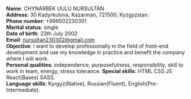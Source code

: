 **Name**: CHYNARBEK UULU NURSULTAN  
**Address**: 30 Kadyrkulova, Kazarman, 721500, Kyzgyzstan.  
**Phone number**: +996502230301  
**Marital status**: single  
**Date of birth**: 23th July 2002   
**Email**: nursultan230302@gmail.com  
**Objective**: I want to develop professionally in the field of front-end development and use my knowledge in practice and benefit the company where I will work.  
**Personal qualities**: independence, purposefulness, responsibility, skill to work in team, energy, stress tolerance. 
**Special skills**: HTML CSS JS React(Bases) SASS.   
**Language skills**: Kyrgyz(Native), Russian(Fluent), English(Pre-Intermediate).   
